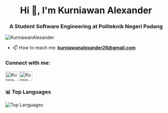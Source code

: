 <h1 align="center">Hi 👋, I'm Kurniawan Alexander</h1>
<h3 align="center">A Student Software Engineering at Politeknik Negeri Padang</h3>

<p align="left"> <img src="https://komarev.com/ghpvc/?username=KurniawanAlexander&label=Profile%20views&color=0e75b6&style=flat" alt="KurniawanAlexander" /> </p>




<!-- Here are some ideas to get you started: -->

<!-- - 🔭 I’m currently working on ...
- 🌱 I’m currently learning ...
- 👯 I’m looking to collaborate on ...
- 🤔 I’m looking for help with ...
- 💬 Ask me about ... -->
- 📫 How to reach me: **kurniawanalexander26@gmail.com**
<!-- - 😄 Pronouns: ...
- ⚡ Fun fact: ... -->

<h3 align="left">Connect with me:</h3>
<p align="left">
<a href="https://www.linkedin.com/in/kurniawanalexander/" target="blank"><img align="center" src="https://raw.githubusercontent.com/rahuldkjain/github-profile-readme-generator/master/src/images/icons/Social/linked-in-alt.svg" alt="KurniawanAlexander" height="30" width="40" /></a>
<a href="https://instagram.com/vlscvo" target="blank"><img align="center" src="https://raw.githubusercontent.com/rahuldkjain/github-profile-readme-generator/master/src/images/icons/Social/instagram.svg" alt="KurniawanAlexander" height="30" width="40" /></a>
<!-- <a href="https://www.youtube.com/@" target="blank"><img align="center" src="https://raw.githubusercontent.com/rahuldkjain/github-profile-readme-generator/master/src/images/icons/Social/youtube.svg" alt="" height="30" width="40" /></a> -->
</p>


<h3 align="left">📊 Top Languages</h3>

<p align="left">
  <img src="https://github-readme-stats.vercel.app/api/top-langs/?username=KurniawanAlexander&layout=compact&theme=radical&langs_count=8" alt="Top Languages" />
</p>


<!-- **KurniawanAlexander/KurniawanAlexander** is a ✨ _special_ ✨ repository because its `README.md` (this file) appears on your GitHub profile. -->